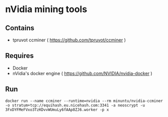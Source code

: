 # nVidia mining tools

## Contains

- tpruvot ccminer ( https://github.com/tpruvot/ccminer )

## Requires

- Docker
- nVidia's docker engine ( https://github.com/NVIDIA/nvidia-docker )

## Run

```
docker run --name ccminer --runtime=nvidia --rm minuntu/nvidia-ccminer -o stratum+tcp://equihash.eu.nicehash.com:3341 -a neoscrypt -u 3FxDYFMeFVxo3TzKDvvWUmuLy6fAAp8ZJ6.worker -p x
```
